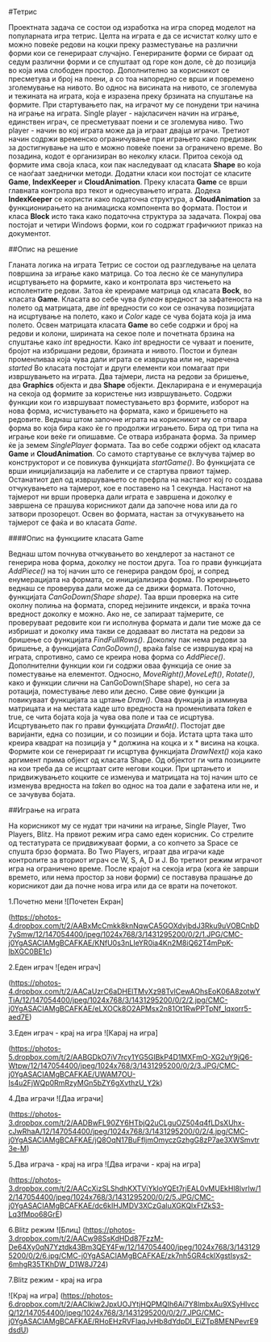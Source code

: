 #Тетрис

Проектната задача се состои од изработка на игра според моделот на популарната игра тетрис. Целта на играта е да се исчистат колку што е можно повеќе редови на коцки преку разместување на различни форми кои се генерираат случајно. Генерираните форми се бираат од седум различни форми и се спуштаат од горе кон доле, сѐ до позиција во која има слободен простор. Дополнително за корисникот се пресметува и број на поени, а со тоа напоредно се врши и повремено зголемување на нивото. Во однос на висината на нивото, се зголемува и тежината на играта, која е изразена преку брзината на спуштање на формите. При стартувањето пак, на играчот му се понудени три начина на играње на играта. Single player - најкласичен начин на играње, единствен играч, се пресметуваат поени и се зголемува ниво. Two player - начин во кој играта може да ја играат двајца играчи. Третиот начин содржи временско ограничување при играњето како предизвик за достигнување на што е можно повеќе поени за ограничено време. Во позадина, кодот е организиран во неколку класи. Притоа секоја од формите има своја класа, кои пак наследуваат од класата **Shape** во која се наоѓаат заеднички методи. Додатни класи кои постојат се класите **Game**, **IndexKeeper** и **CloudAnimation**. Преку класата **Game** се врши главната контрола врз текот и однесувањето играта. Додека **IndexKeeper** се користи како податочна структура, а **CloudAnimation** за функционирањето на анимациска компонента во формата. Постои и класа **Block** исто така како податочна структура за задачата. Покрај ова постојат и четири Windows форми, кои го содржат графичкиот приказ на документот. 
 
##Опис на решениe

Гланата логика на играта Тетрис се состои од разгледување на целата површина за играње како матрица. Со тоа лесно ќе се манупулира исцртувањето на формите, како и контролата врз чистењето на исполентите редови. Затоа ќе креираме матрица од класата **Bock**, во класата **Game**. Класата во себе чува *булеан* вредност за зафатеноста на полето од матрицата, две *int* вредности со кои се означува позицијата на исцртување на полето, како и *Color*  каде се чува бојата која ја има полето. Освен матрицата класата **Game** во себе содржи и број на редови и колони, ширината на секое поле и почетната брзина на спуштање како *int* вредности. Како *int* вредности се чуваат и поените, бројот на избришани редови, брзината и нивото. Постои и булеан променливаа која чува дали играта се извршува или не, наречена *started* Во класата постојат и други елементи кои помагаат при извршувањето на играта. Два тајмери, листа на редови за бришење, два **Graphics** објекта и два **Shape** објекти. Декларирана е и енумерација на секоја од формите за користење низ извршувањето. Содржи функции кои го извршуваат поместувањето врз формите, изборот на нова форма, исчистувањето на формата, како и бришењето на редовите. Веднаш штом започне играта на корисникот му се отвара форма во која бира како ќе го продолжи играњето. Бира од три типа на играње кои веќе ги опишавме. Се отвара избраната форма. За пример ќе ја земем *SinglePlayer* формата. Taa во себе содржи објект од класата **Game** и **CloudAnimation**. Со самото стартување се вклучува тајмер во конструкторот и се повикува функцијата *startGame()*. Во функцијата се врши иницијализација на лабелите и се стартува првиот тајмер. Останатиот дел од извршувањето се префрла на настанот кој го создава отчукувањето на тајмерот, кое е поставено на 1 секунда. Настанот на тајмерот ни врши проверка дали играта е завршена и доколку е завршена се прашува корисникот дали да започне нова или да го затвори прозорецот. Освен во формата, настан за отчукувањето на тајмерот се фаќа и во класата *Game*.

####Опис на функциите класата Game

Веднаш штом почнува отчкувањето во хендлерот за настанот се генерира нова форма, доколку не постои друга. Тоа го прави функцијата *AddPiece()* на тој начин што се генерира рандом број, и сопред енумерацијата на формата, се иницијализира  форма. По креирањето веднаш се проверува дали може да се движи формата. Поточно, функцијата *CanGoDown(Shape shape)*. Taa врши проверка на сите околну полиња на формата, според нејзините индекси, и враќа точна вредност доколку е можно. Ако не, се запираат тајмерите, се проверуваат редовите кои ги исполнува формата и дали тие може да се избришат и доколку има такви се додаваат во листата на редови за бришење со функцијата *FindFullRows()*. Доколку пак нема редови за бришење, а функцијата *CanGoDown()*, враќа false се извршува крај на играта, спротивно, само се креира нова форма со *AddPiece()*. Дополнителни функции кои ги содржи оваа функција се оние за поместување на елементот. Односно, *MoveRight()*,*MoveLeft()*, *Rotate()*, како и функции слични на CanGoDown(Shape shape), но сега за ротација, поместување лево или десно.  Сиве овие функции ја повикуваат функцијата за цртање *Draw()*. Оваа функција ја изминува матрицата и на местата каде што вредноста на променливата *taken* e true, се чита бојата која ја чува ова поле и таа се исцртува. Исцртувањето пак го прави функцијата *DrawAt()*. Постојат две варијанти, една со позиции, и со позиции и боја. Истата црта така што креира квадрат на позиција y * должина на коцка и x * висина на коцка. Формите кои се генерираат ги исцртува функцијата *DrawNext()* која како аргимент прима објект од класата Shape. Од објектот ги чита позициите на кои треба да се исцртаат сите негови коцки. При цртањето и придвижувањето коцките се изменува и матрицата на тој начин што се изменува вредноста на *taken* во однос на тоа дали е зафатена или не, и се зачувува бојата.

##Играње на играта

На корисникот му се нудат три начини на играње, Single Player, Two Players, Blitz. На првиот режим игра само еден корисник. Со стрелите од тестатурата се придвижуваат форми, а со копчето за Space се спушта брзо формата. Во Two Players, играат два играчи каде контролите за вториот играч се W, S, A, D и Ј. Во третиот режим играчот игра на ограничено време. После крајот на секоја игра (кога ќе заврши времето, или нема простор за нови форми) се поставува прашање до корисникот даи да почне нова игра или да се врати на почетокот.

1.Почетно мени
![Почетен Екран]

(https://photos-4.dropbox.com/t/2/AABxMcCmkk8knNqwCA5GOXdvjbdJ3Rku9uVOBCnbD7ySmw/12/147054400/jpeg/1024x768/3/1431295200/0/2/1.JPG/CMC-j0YgASACIAMgBCAFKAE/KNfU0s3nLIeYR0ia4Kn2M8iQ62T4mPpK-lbXGC0BE1c) 

2.Еден играч
![еден играч]

(https://photos-4.dropbox.com/t/2/AACaUzrC6aDHElTMvXz98TvlCewAOhsEoK06A8zotwYTiA/12/147054400/jpeg/1024x768/3/1431295200/0/2/2.jpg/CMC-j0YgASACIAMgBCAFKAE/eLXOCk8O2APMsx2n81Ot1RwPPTpNf_lqxorr5-aed7E) 

3.Еден играч - крај на игра
![Карај на игра]

(https://photos-5.dropbox.com/t/2/AABGDkO7iV7rcy1YG5GIBkP4D1MXFmO-XG2uY9jQ6-Wtpw/12/147054400/jpeg/1024x768/3/1431295200/0/2/3.JPG/CMC-j0YgASACIAMgBCAFKAE/UWAM7OU-Is4u2FjWQp0RmRzyMGn5bZY6gXvthzU_Y2k) 

4.Два играчи
![Даа играчи]

(https://photos-3.dropbox.com/t/2/AADBwFL90ZY6HTbjQ2uCLguOZ504q4fLDsXUhx-cJwRhaA/12/147054400/jpeg/1024x768/3/1431295200/0/2/4.jpg/CMC-j0YgASACIAMgBCAFKAE/jQ8OqN17BuFfljmOmyczGzhgG8zP7ae3XWSmvtr3e-M) 

5.Два играча - крај на игра
![Два играчи - крај на игра]

(https://photos-3.dropbox.com/t/2/AACcXizSLShdhKXTViYkIoYQEt7rjEAL0vMUEkHl8lvrlw/12/147054400/jpeg/1024x768/3/1431295200/0/2/5.JPG/CMC-j0YgASACIAMgBCAFKAE/dc6kIHJMDV3XCzGaluXGKQlxFtZkS3-Lq3fMpo68GrE) 

6.Blitz режим
![Блиц]
(https://photos-3.dropbox.com/t/2/AACw98SsKdHDd87FzzM-De64Xy0qN7Yztdk43Bm3QEY4Fw/12/147054400/jpeg/1024x768/3/1431295200/0/2/6.jpg/CMC-j0YgASACIAMgBCAFKAE/zk7nh5GR4cklXgstIsys2-6mhgR35TKhDW_D1W8J724) 

7.Blitz режим - крај на игра

![Крај на игра]
(https://photos-6.dropbox.com/t/2/AAClkiw2JpxUOJYtjHQPMQIh6Ai7Y8lmbxAu9XSyHlvccQ/12/147054400/jpeg/1024x768/3/1431295200/0/2/7.JPG/CMC-j0YgASACIAMgBCAFKAE/RHoEHzRVFIaqJvHb8dYdpDI_EiZTp8MENPevrE9dsdU) 
